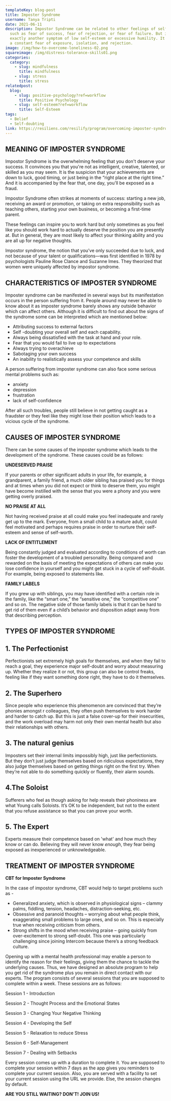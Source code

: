 ```yaml
---
templateKey: blog-post
title: Imposter Syndrome
username: Tanya Tripti
date: 2021-06-11
description: Impostor Syndrome can be related to other feelings of self-doubt,
  such as fear of success, fear of rejection, or fear of failure. But it's not
  exactly another symptom of low self-esteem or excessive humility. It involves
  a constant fear of exposure, isolation, and rejection.
image: /img/how-to-overcome-loneliness-02.png
squareimage: /img/distress-tolerance-skills01.png
categories:
  category:
    - slug: mindfulness
      title: mindfulness
    - slug: stress
      title: stress
relatedpost:
  blog:
    - slug: positive-psychology?ref=workflow
      title: Positive Psychology
    - slug: self-esteem?ref=workflow
      title: Self-Esteem
tags:
  - Belief
  - Self-doubting
link: https://resiliens.com/resilify/program/overcoming-imposter-syndrome
---
```

<!--StartFragment-->

## **MEANING OF IMPOSTER SYNDROME**

Impostor Syndrome is the overwhelming feeling that you don't deserve your success. It convinces you that you're not as intelligent, creative, talented, or skilled as you may seem. It is the suspicion that your achievements are down to luck, good timing, or just being in the “right place at the right time.” And it is accompanied by the fear that, one day, you'll be exposed as a fraud.

Impostor Syndrome often strikes at moments of success: starting a new job, receiving an award or promotion, or taking on extra responsibility such as teaching others, starting your own business, or becoming a first-time parent.

These feelings can inspire you to work hard but only sometimes as you feel like you should work hard to actually deserve the position you are presently at. But in general, they are most likely to affect your thinking ability and you are all up for negative thoughts.

Impostor syndrome, the notion that you’ve only succeeded due to luck, and not because of your talent or qualifications—was first identified in 1978 by psychologists Pauline Rose Clance and Suzanne Imes. They theorized that women were uniquely affected by impostor syndrome.

## **CHARACTERISTICS OF IMPOSTER SYNDROME**

Imposter syndrome can be manifested in several ways but its manifestation occurs in the person suffering from it. People around may never be able to know about it as imposter syndrome barely shows any outside behavior which can affect others. Although it is difficult to  find out about the signs of the syndrome some can be interpreted which are mentioned below:

* Attributing success to external factors
* Self -doubting your overall self and each capability.
* Always being dissatisfied with the task at hand and your role.
* Fear that you would fail to live up to expectations
* Always trying to overachieve
* Sabotaging your own success
* An inability to realistically assess your competence and skills

A person suffering from imposter syndrome can also face some serious mental problems such as:

* anxiety
* depression
* frustration
* lack of self-confidence

After all such troubles, people still believe in not getting caught as a fraudster or they feel like they might lose their position which leads to a vicious cycle of the syndrome.

## **CAUSES OF IMPOSTER SYNDROME**

There can be some causes of the imposter syndrome which leads to the development of the syndrome. These causes could be as follows:

**UNDESERVED PRAISE**

If your parents or other significant adults in your life, for example, a grandparent, a family friend, a much older sibling has praised you for things and at times when you did not expect or think to deserve them, you might have become instilled with the sense that you were a phony and you were getting overly praised.

**NO PRAISE AT ALL**

Not having received praise at all could make you feel inadequate and rarely get up to the mark. Everyone, from a small child to a mature adult, could feel motivated and perhaps requires praise in order to nurture their self-esteem and sense of self-worth. 

**LACK OF ENTITLEMENT**

Being constantly judged and evaluated according to conditions of worth can foster the development of a troubled personality. Being compared and rewarded on the basis of meeting the expectations of others can make you lose confidence in yourself and you might get stuck in a cycle of self-doubt. For example, being exposed to statements like.

**FAMILY LABELS**

If you grew up with siblings, you may have identified with a certain role in the family, like the “smart one,” the “sensitive one,” the “competitive one” and so on. The negative side of those family labels is that it can be hard to get rid of them even if a child’s behavior and disposition adapt away from that describing perception.

## **TYPES OF IMPOSTER SYNDROME**

## 1. The Perfectionist

 Perfectionists set extremely high goals for themselves, and when they fail to reach a goal, they experience major self-doubt and worry about measuring up. Whether they realize it or not, this group can also be control freaks, feeling like if they want something done right, they have to do it themselves.

## 2. The Superhero

Since people who experience this phenomenon are convinced that they’re phonies amongst r colleagues, they often push themselves to work harder and harder to catch up. But this is just a false cover-up for their insecurities, and the work overload may harm not only their own mental health but also their relationships with others.

## 3. The natural genius

Imposters set their internal limits impossibly high, just like perfectionists. But they don’t just judge themselves based on ridiculous expectations, they also judge themselves based on getting things right on the first try. When they’re not able to do something quickly or fluently, their alarm sounds.

## 4.The Soloist

Sufferers who feel as though asking for help reveals their phoniness are what Young calls Soloists. It’s OK to be independent, but not to the extent that you refuse assistance so that you can prove your worth.

## 5. The Expert

Experts measure their competence based on 'what' and how much they know or can do. Believing they will never know *enough*, they fear being exposed as inexperienced or unknowledgeable.

## **TREATMENT OF IMPOSTER SYNDROME**

**CBT for Imposter Syndrome**

In the case of impostor syndrome, CBT would help to target problems such as - 

* Generalized anxiety, which is observed in physiological signs – clammy palms, fiddling, tension, headaches, distraction-seeking, etc.
* Obsessive and paranoid thoughts – worrying about what people think, exaggerating small problems to large ones, and so on. This is especially true when receiving criticism from others.
* Strong shifts in the mood when receiving praise – going quickly from over-excitement to strong self-doubt. This one was particularly challenging since joining Intercom because there’s a strong feedback culture.

Opening up with a mental health professional may enable a person to identify the reason for their feelings, giving them the chance to tackle the underlying causes. Thus, we have designed an absolute program to help you get rid of the syndrome plus you remain in direct contact with our experts. The program consists of several sessions that you are supposed to complete within a week. These sessions are as follows:

Session 1 - Introduction

Session 2 - Thought Process and the Emotional States

Session 3 - Changing Your Negative Thinking

Session 4 - Developing the Self

Session 5 - Relaxation to reduce Stress

Session 6 - Self-Management

Session 7 - Dealing with Setbacks

Every session comes up with a duration to complete it. You are supposed to complete your session within 7 days as the app gives you reminders to complete your current session. Also, you are served with a facility to set your current session using the URL we provide. Else, the session changes by default.

**ARE YOU STILL WAITING? DON'T! JOIN US!**

<!--EndFragment-->